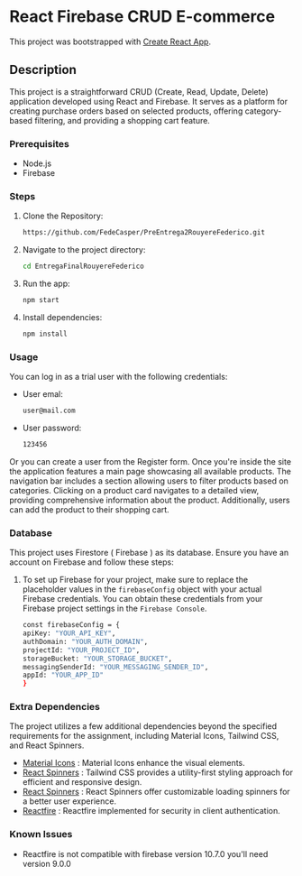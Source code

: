 # React Firebase CRUD E-commerce

This project was bootstrapped with [Create React App](https://github.com/facebook/create-react-app).

## Description

This project is a straightforward CRUD (Create, Read, Update, Delete) application developed using React and Firebase. It serves as a platform for creating purchase orders based on selected products, offering category-based filtering, and providing a shopping cart feature.

### Prerequisites

- Node.js 
- Firebase

### Steps

1. Clone the Repository:
   ```bash
   https://github.com/FedeCasper/PreEntrega2RouyereFederico.git
2. Navigate to the project directory: 
   ```bash
   cd EntregaFinalRouyereFederico
3. Run the app: 
   ```bash
   npm start
4. Install dependencies: 
   ```bash
   npm install

### Usage

You can log in as a trial user with the following credentials:
- User emal:
   ```bash
   user@mail.com
- User password:
   ```bash
   123456
Or you can create a user from the Register form. Once you're inside the site the application features a main page showcasing all available products. The navigation bar includes a section allowing users to filter products based on categories. Clicking on a product card navigates to a detailed view, providing comprehensive information about the product. Additionally, users can add the product to their shopping cart.

### Database

This project uses Firestore ( Firebase ) as its database. Ensure you have an account on Firebase and follow these steps:

1. To set up Firebase for your project, make sure to replace the placeholder values in the `firebaseConfig` object with your actual Firebase credentials. You can obtain these credentials from your Firebase project settings in the `Firebase Console`.  
   ```bash
   const firebaseConfig = {
   apiKey: "YOUR_API_KEY",
   authDomain: "YOUR_AUTH_DOMAIN",
   projectId: "YOUR_PROJECT_ID",
   storageBucket: "YOUR_STORAGE_BUCKET",
   messagingSenderId: "YOUR_MESSAGING_SENDER_ID",
   appId: "YOUR_APP_ID"
   }

### Extra Dependencies

The project utilizes a few additional dependencies beyond the specified requirements for the assignment, including Material Icons, Tailwind CSS, and React Spinners. 

- [Material Icons](https://mui.com/) : Material Icons enhance the visual elements. 
- [React Spinners](https://tailwindcss.com/) : Tailwind CSS provides a utility-first styling approach for efficient and responsive design. 
- [React Spinners](https://www.npmjs.com/package/react-spinners) : React Spinners offer customizable loading spinners for a better user experience. 
- [Reactfire](https://www.npmjs.com/package/reactfire) : Reactfire implemented for security in client authentication.

### Known Issues

- Reactfire is not compatible with firebase version 10.7.0 you'll need version 9.0.0